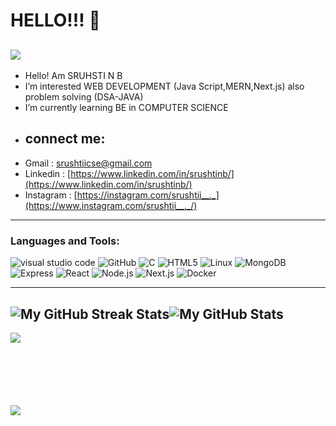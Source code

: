 <!---
##my status
--->
# HELLO!!! 👋
![](https://komarev.com/ghpvc/?username=srushtinb&color=brightgreen&styl=plastic)
-----------------------------------------------------------------------------------------------------------------------------------------------------------

- Hello! Am SRUHSTI N B
- I’m interested WEB DEVELOPMENT (Java Script,MERN,Next.js) also problem solving (DSA-JAVA)
- I’m currently learning BE in COMPUTER SCIENCE
- ## connect me:
-  Gmail : srushtiicse@gmail.com
-  Linkedin : [https://www.linkedin.com/in/srushtinb/](https://www.linkedin.com/in/srushtinb/)
-  Instagram : [https://instagram.com/srushtii__._](https://www.instagram.com/srushtii__._/)

  

-----------------------------------------------------------------------------------------------------------------------------------------------------------
### Languages and Tools:

![visual studio code](https://img.shields.io/badge/-vscode-333333?style=flat&logo=C%2B%2B&logoColor=vscode)
![GitHub](https://img.shields.io/badge/-GitHub-333333?style=flat&logo=GitHub)
![C](https://img.shields.io/badge/-C-333333?style=flat&logo=C%2B%2B&logoColor=C)
![HTML5](https://img.shields.io/badge/-HTML5-333333?style=flat&logo=HTML5)
![Linux](https://img.shields.io/badge/-Linux-333333?style=flat&logo=Linux)
![MongoDB](https://img.shields.io/badge/-MongoDB-333333?style=flat&logo=mongodb)
![Express](https://img.shields.io/badge/-Express-333333?style=flat&logo=express)
![React](https://img.shields.io/badge/-React-333333?style=flat&logo=react)
![Node.js](https://img.shields.io/badge/-Node.js-333333?style=flat&logo=node.js)
![Next.js](https://img.shields.io/badge/-Next.js-333333?style=flat&logo=next.js)
![Docker](https://img.shields.io/badge/-Docker-333333?style=flat&logo=docker)


-----------------------------------------------------------------------------------------------------------------------------------------------------------
  <img src="http://github-readme-streak-stats.herokuapp.com?user=srushtinb&theme=hacker&hide_border=true&date_format=j%20M%5B%20Y%5D" alt="My GitHub Streak Stats"><img src="https://github-readme-stats.vercel.app/api?username=srushtinb&theme=dark&show_icons=true&hide_border=true&count_private=true&include_all_commits=true" alt="My GitHub Stats">
-----------------------------------------------------------------------------------------------------------------------------------------------------------



<img align="left" src="https://github-readme-stats.vercel.app/api/top-langs/?username=Ashwinigadad&theme=dark&show_icons=true&layout=compact&hide=css,scss&count_private=true" /><br/><br/><br/><br/><br/><br/>



<img align="left" src="https://github-profile-trophy.vercel.app/?username=srushtinb&rank=AA,B,AAA,A,C&theme=onedark&count_private=true" />
